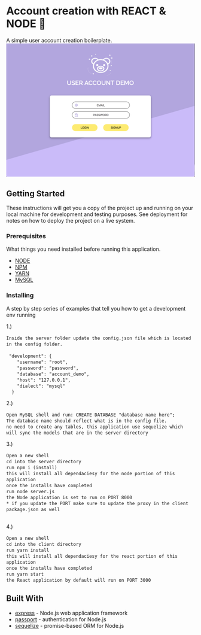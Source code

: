 # Account creation with REACT & NODE 🐻
A simple user account creation boilerplate.
<img src="./home.png" alt="screenshot of application">


## Getting Started

These instructions will get you a copy of the project up and running on your local machine for development and testing purposes. See deployment for notes on how to deploy the project on a live system.

### Prerequisites

What things you need installed before running this application.

* [NODE](https://nodejs.org/en/download/)
* [NPM](https://docs.npmjs.com/cli/install)
* [YARN](https://yarnpkg.com/lang/en/docs/install)
* [MySQL](https://dev.mysql.com/downloads/windows/installer/8.0.html)

### Installing

A step by step series of examples that tell you how to get a development env running

1.)
```
Inside the server folder update the config.json file which is located in the config folder.

 "development": {
    "username": "root",
    "password": "password",
    "database": "account_demo",
    "host": "127.0.0.1",
    "dialect": "mysql"
  }

```
2.)
```
Open MySQL shell and run: CREATE DATABASE "database name here";
The database name should reflect what is in the config file.
no need to create any tables, this application use sequelize which will sync the models that are in the server directory

```
3.)
```
Open a new shell
cd into the server directory
run npm i (install)
this will install all dependaciesy for the node portion of this application
once the installs have completed
run node server.js
the Node application is set to run on PORT 8000 
* if you update the PORT make sure to update the proxy in the client package.json as well


```
4.)
```
Open a new shell 
cd into the client directory
run yarn install
this will install all dependaciesy for the react portion of this application
once the installs have completed
run yarn start 
the React application by default will run on PORT 3000

```

<!-- 
## Deployment
additional notes about how to deploy this on a live system
 -->
## Built With

* [express](http://expressjs.com/) - Node.js web application framework
* [passport](http://www.passportjs.org/) - authentication for Node.js
* [sequelize](http://docs.sequelizejs.com/) - promise-based ORM for Node.js


<!-- ## Versioning
 -->


<!-- ## License

This project is licensed under the MIT License - see the [LICENSE.md](LICENSE.md) file for details -->


